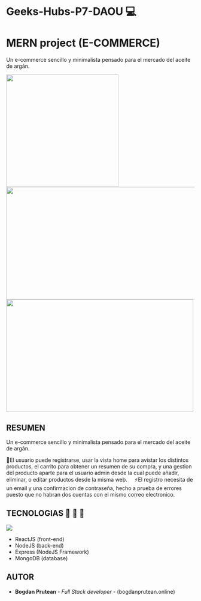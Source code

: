 # Geeks-Hubs-P7-DAOU 💻 


# MERN project (E-COMMERCE)
Un e-commerce sencillo y minimalista pensado para el mercado del aceite de argán.


<img src="https://imgur.com/syfoOX2.png" alt=""  width="300" height="300" /> 
 <img src="https://imgur.com/i1O9I47.png" alt=""  width="600" height="300" />
  <img src="https://imgur.com/b6wGmWy.png" alt=""  width="500" height="300" />

## RESUMEN

Un e-commerce sencillo y minimalista pensado para el mercado del aceite de argán.


👤El usuario puede registrarse, usar la vista home para avistar los distintos productos, el carrito para obtener un resumen de su compra, y una gestion del producto aparte para el usuario admin desde la cual puede añadir, eliminar, o editar productos desde la misma web.
<img src="https://i.imgur.com/xZl1952.png" alt="">
<img src="https://i.imgur.com/0PhGnBl.png" alt="">
<img src="https://i.imgur.com/ABjwCzC.png" alt="">
<img src="https://i.imgur.com/knJTHDp.png" alt="">
⚡El registro necesita de un email y una confirmacion de contraseña, hecho a prueba de errores puesto que no habran dos cuentas con el mismo correo electronico.




## TECNOLOGIAS  🔧 🔩 🔨 
![](https://i.imgur.com/ET7GHM4.png)
* ReactJS (front-end)
* NodeJS (back-end)
* Express (NodeJS Framework)
* MongoDB (database)


## AUTOR

* **Bogdan Prutean** - *Full Stack developer* - (bogdanprutean.online)
